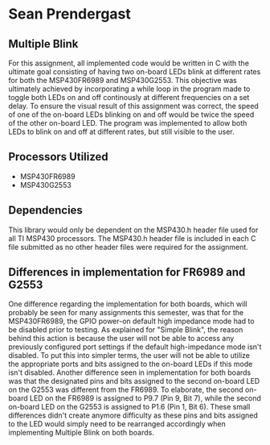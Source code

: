 # Sean Prendergast

## Multiple Blink

For this assignment, all implemented code would be written in C with the ultimate goal consisting of having two on-board LEDs blink at different rates for both the MSP430FR6989 and MSP430G2553. This objective was ultimately achieved by incorporating a while loop in the program made to toggle both LEDs on and off continously at different frequencies on a set delay. To ensure the visual result of this assignment was correct, the speed of one of the on-board LEDs blinking on and off would be twice the speed of the other on-board LED. The program was implemented to allow both LEDs to blink on and off at different rates, but still visible to the user.

## Processors Utilized
* MSP430FR6989
* MSP430G2553

## Dependencies
This library would only be dependent on the MSP430.h header file used for all TI MSP430 processors. The MSP430.h header file is included in each C file submitted as no other header files were required for the assignment.

## Differences in implementation for FR6989 and G2553
One difference regarding the implementation for both boards, which will probably be seen for many assignments this semester, was that for the MSP430FR6989, the GPIO power-on default high impedance mode had to be disabled prior to testing. As explained for "Simple Blink", the reason behind this action is because the user will not be able to access any previously configured port settings if the default high-impedance mode isn't disabled. To put this into simpler terms, the user will not be able to utilize the appropriate ports and bits assigned to the on-board LEDs if this mode isn't disabled. Another difference seen in implementation for both boards was that the designated pins and bits assigned to the second on-board LED on the G2553 was different from the FR6989. To elaborate, the second on-board LED on the FR6989 is assigned to P9.7 (Pin 9, Bit 7), while the second on-board LED on the G2553 is assigned to P1.6 (Pin 1, Bit 6). These small differences didn't create anymore difficulty as these pins and bits assigned to the LED would simply need to be rearranged accordingly when implementing Multiple Blink on both boards.

